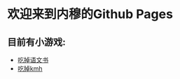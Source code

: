 # 欢迎来到内穆的Github Pages

##     目前有小游戏:

- [吃掉语文书](https://names233.github.io/EatingPeople/EatChineseBook/)
- [吃掉kmh](https://names233.github.io/EatingPeople/EatKMH/)